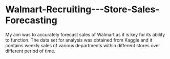 # Walmart-Recruiting---Store-Sales-Forecasting
My aim was to accurately forecast sales of Walmart as it is key for its ability to function. The data set for analysis was obtained from Kaggle and it contains weekly sales of various departments within different stores over different period of time.
